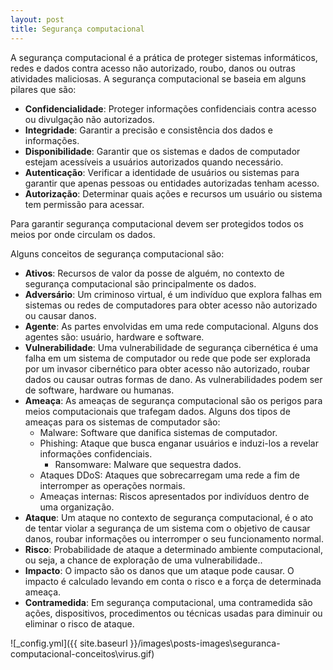 ```yaml
---
layout: post
title: Segurança computacional
---
```


A segurança computacional é a prática de proteger sistemas informáticos, redes e dados contra acesso não autorizado, roubo, danos ou outras atividades maliciosas. A segurança computacional se baseia em alguns pilares que são:

* **Confidencialidade**: Proteger informações confidenciais contra acesso ou divulgação não autorizados.
* **Integridade**: Garantir a precisão e consistência dos dados e informações. 
* **Disponibilidade**: Garantir que os sistemas e dados de computador estejam acessíveis a usuários autorizados quando necessário. 
* **Autenticação**: Verificar a identidade de usuários ou sistemas para garantir que apenas pessoas ou entidades autorizadas tenham acesso. 
* **Autorização**: Determinar quais ações e recursos um usuário ou sistema tem permissão para acessar. 

Para garantir segurança computacional devem ser protegidos todos os meios por onde circulam os dados.

Alguns conceitos de segurança computacional são:
* **Ativos**: Recursos de valor da posse de alguém, no contexto de segurança computacional são principalmente os dados.
* **Adversário**: Um criminoso virtual, é um indivíduo que explora falhas em sistemas ou redes de computadores para obter acesso não autorizado ou causar danos.
* **Agente**: As partes envolvidas em uma rede computacional. Alguns dos agentes são: usuário, hardware e software.
* **Vulnerabilidade**: Uma vulnerabilidade de segurança cibernética é uma falha em um sistema de computador ou rede que pode ser explorada por um invasor cibernético para obter acesso não autorizado, roubar dados ou causar outras formas de dano. As vulnerabilidades podem ser de software, hardware ou humanas.
* **Ameaça**: As ameaças de segurança computacional são os perigos para meios computacionais que trafegam dados. Alguns dos tipos de ameaças para os sistemas de computador são: 
    * Malware: Software que danifica sistemas de computador.
    * Phishing: Ataque que busca enganar usuários e induzi-los a revelar informações confidenciais.
        * Ransomware: Malware que sequestra dados.
    * Ataques DDoS: Ataques que sobrecarregam uma rede a fim de  interromper as operações normais.
    * Ameaças internas: Riscos apresentados por indivíduos dentro de uma organização.
* **Ataque**: Um ataque no contexto de segurança computacional, é o ato de tentar violar a segurança de um sistema com o objetivo de causar danos, roubar informações ou interromper o seu funcionamento normal.
* **Risco**: Probabilidade de ataque a determinado ambiente computacional, ou seja, a chance de exploração de uma vulnerabilidade..
* **Impacto**: O impacto são os danos que um ataque pode causar. O impacto é calculado levando em conta o risco e a força de determinada ameaça.
* **Contramedida**: Em segurança computacional, uma contramedida são ações, dispositivos, procedimentos ou técnicas usadas para diminuir ou eliminar o risco de ataque.	

![_config.yml]({{ site.baseurl }}/images\posts-images\seguranca-computacional-conceitos\virus.gif)